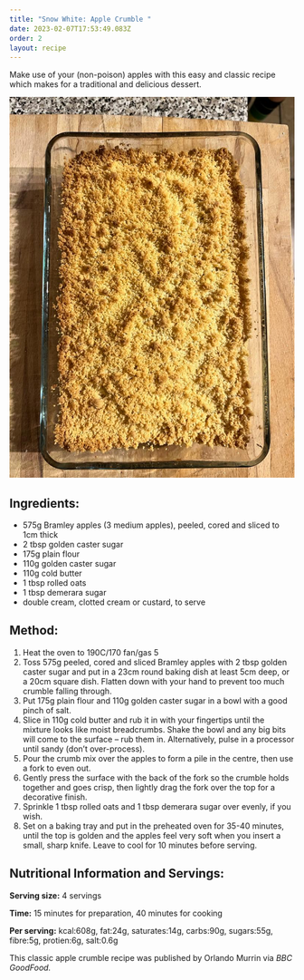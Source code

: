 ```yaml
---
title: "Snow White: Apple Crumble "
date: 2023-02-07T17:53:49.083Z
order: 2
layout: recipe
---
```

Make use of your (non-poison) apples with this easy and classic recipe which makes for a traditional and delicious dessert.

![Apple crumble ](../uploads/fbaeccbd-93ab-4b4d-8a6f-4397a5f3e1c7.jpg "Photo by Taylor Ball, 2023")

## Ingredients:

* 575g Bramley apples (3 medium apples), peeled, cored and sliced to 1cm thick
* 2 tbsp golden caster sugar
* 1﻿75g plain flour
* 110g golden caster sugar
* 110g cold butter
* 1 tbsp rolled oats
* 1 tbsp demerara sugar
* double cream, clotted cream or custard, to serve

## M﻿ethod:

1. Heat the oven to 190C/170 fan/gas 5
2. Toss 575g peeled, cored and sliced Bramley apples with 2 tbsp golden caster sugar and put in a 23cm round baking dish at least 5cm deep, or a 20cm square dish. Flatten down with your hand to prevent too much crumble falling through.
3. Put 175g plain flour and 110g golden caster sugar in a bowl with a good pinch of salt.
4. Slice in 110g cold butter and rub it in with your fingertips until the mixture looks like moist breadcrumbs. Shake the bowl and any big bits will come to the surface – rub them in. Alternatively, pulse in a  processor [](https://www.bbcgoodfood.com/content/test-five-best-food-processors)until sandy (don’t over-process).
5. Pour the crumb mix over the apples to form a pile in the centre, then use a fork to even out.
6. Gently press the surface with the back of the fork so the crumble holds together and goes crisp, then lightly drag the fork over the top for a decorative finish.
7. Sprinkle 1 tbsp rolled oats and 1 tbsp demerara sugar over evenly, if you wish.
8. Set on a baking tray and put in the preheated oven for 35-40 minutes, until the top is golden and the apples feel very soft when you insert a small, sharp knife. Leave to cool for 10 minutes before serving.

## Nutritional Information and Servings:

**S﻿erving size:** 4 servings 

**Time:** 15 minutes for preparation, 40 minutes for cooking 

**P﻿er serving:** kcal:608g, fat:24g, saturates:14g, carbs:90g, sugars:55g, fibre:5g, protien:6g, salt:0.6g

T﻿his classic apple crumble recipe was published by Orlando Murrin via *BBC GoodFood.*